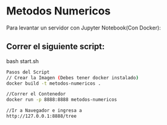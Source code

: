 # Metodos Numericos
Para levantar un servidor con Jupyter Notebook(Con Docker):
## Correr el siguiente script:
bash start.sh

```bash
Pasos del Script
// Crear la Imagen (Debes tener docker instalado)
docker build -t metodos-numericos .

//Correr el Contenedor
docker run -p 8888:8888 metodos-numericos 

//Ir a Navegador e ingresa a 
http://127.0.0.1:8888/tree
```
